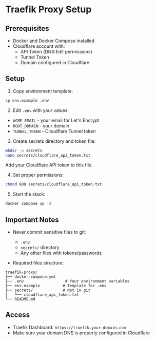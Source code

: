 # Traefik Proxy Setup

## Prerequisites
- Docker and Docker Compose installed
- Cloudflare account with:
  - API Token (DNS:Edit permissions)
  - Tunnel Token
  - Domain configured in Cloudflare

## Setup

1. Copy environment template:
```bash
cp env.example .env
```

2. Edit `.env` with your values:
- `ACME_EMAIL` - your email for Let's Encrypt
- `ROOT_DOMAIN` - your domain
- `TUNNEL_TOKEN` - Cloudflare Tunnel token

3. Create secrets directory and token file:
```bash
mkdir -p secrets
nano secrets/cloudflare_api_token.txt
```
Add your Cloudflare API token to this file.

4. Set proper permissions:
```bash
chmod 600 secrets/cloudflare_api_token.txt
```

5. Start the stack:
```bash
docker compose up -d
```

## Important Notes

- Never commit sensitive files to git:
  - `.env`
  - `secrets/` directory
  - Any other files with tokens/passwords

- Required files structure:
```
traefik-proxy/
├── docker-compose.yml
├── .env                  # Your environment variables
├── env.example          # Template for .env
├── secrets/             # Not in git
│   └── cloudflare_api_token.txt
└── README.md
```

## Access
- Traefik Dashboard: `https://traefik.your-domain.com`
- Make sure your domain DNS is properly configured in Cloudflare 